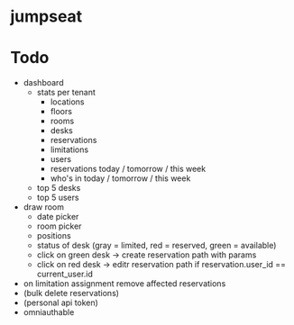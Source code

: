 # jumpseat

# Todo
- dashboard
  - stats per tenant
    - locations
    - floors
    - rooms
    - desks
    - reservations
    - limitations
    - users
    - reservations today / tomorrow / this week
    - who's in today / tomorrow / this week
  - top 5 desks
  - top 5 users
- draw room
  - date picker
  - room picker
  - positions
  - status of desk (gray = limited, red = reserved, green = available)
  - click on green desk -> create reservation path with params
  - click on red desk -> editr reservation path if reservation.user_id == current_user.id
- on limitation assignment remove affected reservations
- (bulk delete reservations)
- (personal api token)
- omniauthable
